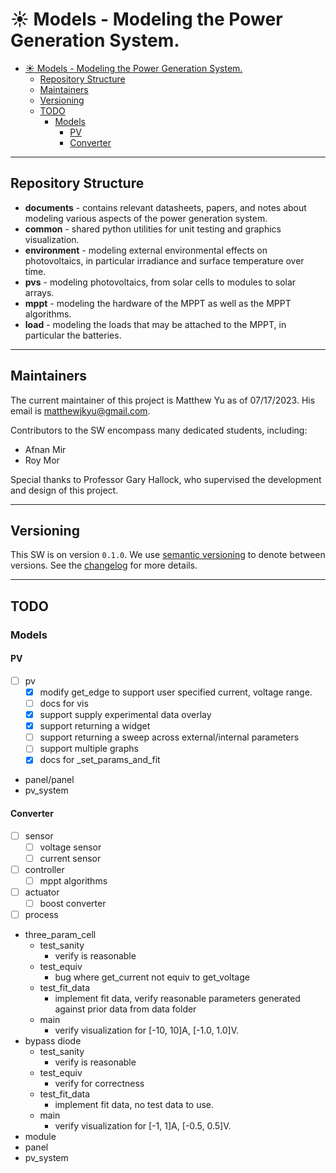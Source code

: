 # :sunny: Models - Modeling the Power Generation System.

- [:sunny: Models - Modeling the Power Generation System.](#sunny-models---modeling-the-power-generation-system)
  - [Repository Structure](#repository-structure)
  - [Maintainers](#maintainers)
  - [Versioning](#versioning)
  - [TODO](#todo)
    - [Models](#models)
      - [PV](#pv)
      - [Converter](#converter)

---

## Repository Structure

- **documents** - contains relevant datasheets, papers, and notes about modeling
  various aspects of the power generation system. 
- **common** - shared python utilities for unit testing and graphics
  visualization. 
- **environment** - modeling external environmental effects on photovoltaics, in
  particular irradiance and surface temperature over time.
- **pvs** - modeling photovoltaics, from solar cells to modules to solar arrays.
- **mppt** - modeling the hardware of the MPPT as well as the MPPT algorithms.
- **load** - modeling the loads that may be attached to the MPPT, in particular
  the batteries.

---

## Maintainers

The current maintainer of this project is Matthew Yu as of 07/17/2023. His email
is [matthewjkyu@gmail.com](matthewjkyu@gmail.com).

Contributors to the SW encompass many dedicated students, including:

- Afnan Mir
- Roy Mor

Special thanks to Professor Gary Hallock, who supervised the development and
design of this project.

---

## Versioning

This SW is on version `0.1.0`. We use [semantic
versioning](https://semver.org/) to denote between versions. See the
[changelog](./docs/CHANGELOG.md) for more details.

---

## TODO

### Models

#### PV

- [ ] pv
  - [x] modify get_edge to support user specified current, voltage range.
  - [ ] docs for vis
  - [x] support supply experimental data overlay
  - [x] support returning a widget
  - [ ] support returning a sweep across external/internal parameters
  - [ ] support multiple graphs
  - [x] docs for _set_params_and_fit

- panel/panel
- pv_system

#### Converter

- [ ] sensor
  - [ ] voltage sensor
  - [ ] current sensor
- [ ] controller
  - [ ] mppt algorithms
- [ ] actuator
  - [ ] boost converter
- [ ] process

- three_param_cell
  - test_sanity
    - verify is reasonable
  - test_equiv
    - bug where get_current not equiv to get_voltage
  - test_fit_data
    - implement fit data, verify reasonable parameters generated against prior
      data from data folder  
  - main
    - verify visualization for [-10, 10]A, [-1.0, 1.0]V.
- bypass diode
  - test_sanity
    - verify is reasonable
  - test_equiv
    - verify for correctness
  - test_fit_data
    - implement fit data, no test data to use.
  - main
    - verify visualization for [-1, 1]A, [-0.5, 0.5]V.
- module
- panel
- pv_system